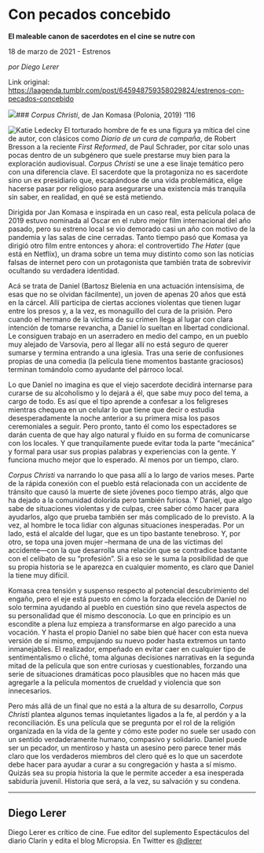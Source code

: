 # Con pecados concebido

**El maleable canon de sacerdotes en el cine se nutre con**

18 de marzo de 2021 - Estrenos

_por Diego Lerer_

Link original: https://laagenda.tumblr.com/post/645948759358029824/estrenos-con-pecados-concebido

![](https://64.media.tumblr.com/c8d5a94cd9cb0ec0e6de2304cc573f4e/45b7a6679821eedd-76/s500x750/508b81dce8f9838fe9dece6230479c2511c50087.jpg)### *Corpus Christi*, de Jan Komasa (Polonia, 2019) ‘116

![Katie Ledecky](https://64.media.tumblr.com/7e02e71a0b167112561d072d1c2d7ae8/45b7a6679821eedd-10/s400x600/921016b2da9700eaf5cded40760e4922de905fa7.jpg)
El torturado hombre de fe es una figura ya mítica del cine de autor, con clásicos como *Diario de un cura de campaña*, de Robert Bresson a la reciente *First Reformed*, de Paul Schrader, por citar solo unas pocas dentro de un subgénero que suele prestarse muy bien para la exploración audiovisual. *Corpus Christi* se une a ese linaje temático pero con una diferencia clave. El sacerdote que la protagoniza no es sacerdote sino un ex presidiario que, escapándose de una vida problemática, elige hacerse pasar por religioso para asegurarse una existencia más tranquila sin saber, en realidad, en qué se está metiendo.

Dirigida por Jan Komasa e inspirada en un caso real, esta película polaca de 2019 estuvo nominada al Oscar en el rubro mejor film internacional del año pasado, pero su estreno local se vio demorado casi un año con motivo de la pandemia y las salas de cine cerradas. Tanto tiempo pasó que Komasa ya dirigió otro film entre entonces y ahora: el controvertido *The Hater* (que está en Netflix), un drama sobre un tema muy distinto como son las noticias falsas de internet pero con un protagonista que también trata de sobrevivir ocultando su verdadera identidad.

Acá se trata de Daniel (Bartosz Bielenia en una actuación intensísima, de esas que no se olvidan fácilmente), un joven de apenas 20 años que está en la cárcel. Allí participa de ciertas acciones violentas que tienen lugar entre los presos y, a la vez, es monaguillo del cura de la prisión. Pero cuando el hermano de la víctima de su crimen llega al lugar con clara intención de tomarse revancha, a Daniel lo sueltan en libertad condicional. Le consiguen trabajo en un aserradero en medio del campo, en un pueblo muy alejado de Varsovia, pero al llegar allí no está seguro de querer sumarse y termina entrando a una iglesia. Tras una serie de confusiones propias de una comedia (la película tiene momentos bastante graciosos) terminan tomándolo como ayudante del párroco local.

Lo que Daniel no imagina es que el viejo sacerdote decidirá internarse para curarse de su alcoholismo y lo dejará a él, que sabe muy poco del tema, a cargo de todo. Es así que el tipo aprende a confesar a los feligreses mientras chequea en un celular lo que tiene que decir o estudia desesperadamente la noche anterior a su primera misa los pasos ceremoniales a seguir. Pero pronto, tanto él como los espectadores se darán cuenta de que hay algo natural y fluido en su forma de comunicarse con los locales. Y que tranquilamente puede evitar toda la parte “mecánica” y formal para usar sus propias palabras y experiencias con la gente. Y funciona mucho mejor que lo esperado. Al menos por un tiempo, claro.

*Corpus Christi* va narrando lo que pasa allí a lo largo de varios meses. Parte de la rápida conexión con el pueblo está relacionada con un accidente de tránsito que causó la muerte de siete jóvenes poco tiempo atrás, algo que ha dejado a la comunidad dolorida pero también furiosa. Y Daniel, que algo sabe de situaciones violentas y de culpas, cree saber cómo hacer para ayudarlos, algo que prueba también ser más complicado de lo previsto. A la vez, al hombre le toca lidiar con algunas situaciones inesperadas. Por un lado, está el alcalde del lugar, que es un tipo bastante tenebroso. Y, por otro, se topa una joven mujer –hermana de una de las víctimas del accidente—con la que desarrolla una relación que se contradice bastante con el celibato de su “profesión”. Si a eso se le suma la posibilidad de que su propia historia se le aparezca en cualquier momento, es claro que Daniel la tiene muy difícil.

Komasa crea tensión y suspenso respecto al potencial descubrimiento del engaño, pero el eje está puesto en cómo la forzada elección de Daniel no solo termina ayudando al pueblo en cuestión sino que revela aspectos de su personalidad que él mismo desconocía. Lo que en principio es un escondite a plena luz empieza a transformarse en algo parecido a una vocación. Y hasta el propio Daniel no sabe bien qué hacer con esta nueva versión de sí mismo, empujando su nuevo poder hasta extremos un tanto inmanejables. El realizador, empeñado en evitar caer en cualquier tipo de sentimentalismo o cliché, toma algunas decisiones narrativas en la segunda mitad de la película que son entre curiosas y cuestionables, forzando una serie de situaciones dramáticas poco plausibles que no hacen más que agregarle a la película momentos de crueldad y violencia que son innecesarios.

Pero más allá de un final que no está a la altura de su desarrollo, *Corpus Christi* plantea algunos temas inquietantes ligados a la fe, al perdón y a la reconciliación. Es una película que se pregunta por el rol de la religión organizada en la vida de la gente y cómo este poder no suele ser usado con un sentido verdaderamente humano, compasivo y solidario. Daniel puede ser un pecador, un mentiroso y hasta un asesino pero parece tener más claro que los verdaderos miembros del clero qué es lo que un sacerdote debe hacer para ayudar a curar a su congregación y hasta a sí mismo. Quizás sea su propia historia la que le permite acceder a esa inesperada sabiduría juvenil. Historia que será, a la vez, su salvación y su condena.

  




---

Diego Lerer
-----------

 Diego Lerer es crítico de cine. Fue editor del suplemento Espectáculos del diario Clarín y edita el blog Micropsia. En Twitter es [@dlerer](https://twitter.com/dlerer) 

